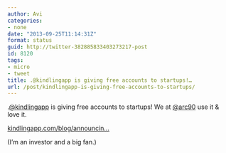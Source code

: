 ```yaml
---
author: Avi
categories:
- none
date: "2013-09-25T11:14:31Z"
format: status
guid: http://twitter-382885833403273217-post
id: 8120
tags:
- micro
- tweet
title: .@kindlingapp is giving free accounts to startups!…
url: /post/kindlingapp-is-giving-free-accounts-to-startups/
---
```

.[@kindlingapp](http://twitter.com/kindlingapp) is giving free accounts to startups! We at [@arc90](http://twitter.com/arc90) use it & love it.

[kindlingapp.com/blog/announcin…](http://www.kindlingapp.com/blog/announcing-kindling-loves-startups/)

(I’m an investor and a big fan.)